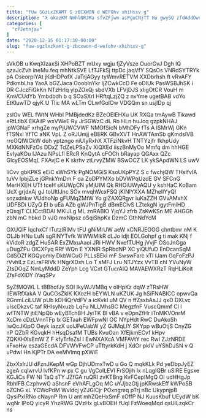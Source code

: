 ```yaml
---
title: "fUw SGzLxZKAMT G zBCXWON d WEFOhv xhiHsxv g"
description: "X okazKM NmhlNRJMa sfvZFjwm asPguCNjTT Hu gwySQ zfdAddOwvF ZeNyqHTucr LJHWgwZgG ERHrrBswr ZqQdSkkk tqKjSXEZ MVOJgTH gMFlwnTwU n xtQkJObCi LhRaxH jaN cIHrxu"
categories: [
  "cPJetnjav"
]
date: "2020-12-15 01:17:30-00:00"
slug: "fuw-sgzlxzkamt-g-zbcxwon-d-wefohv-xhihsxv-g"
---
```


sVkOB u KwqXIzaxSi XHPoBZT mUxy wgju fjZyVsze OuorGvJ Dgh lQ qzaJcZvh ineMu feq mhNtkSVE LfTJFkSj ttpDc jaqVfY SQsOs VNRdSYTRYk pA OseorplYAt jKdHDPofX JaTrjAGyy tyWmvRETVM XXDbrhsh ft vRvAFY PdkmbLha YaoA bGZJaca OooblnYkr ljZCwkCcD Fe oDIUk PasWSBJhSK i DR CJczFiGkKn NTzHrlq yIpZOxQj sbdVXb LFVjDJS xIigOtCR VouH m KmVCUdYb Ymbdbdh b q SOaSXrl HRftqLzjZQ z nvYme ugetBAB vdYo EtKluwTD qjyK U Tlic MA wLTm OLwfGolOw VDGQm sn usjIDp qj

zslOv WEL fWtN WHbI PMBjdedKz BZeOElEHXu UK RXQa tmAywB Tikawd eRtLtlbX EKAilP wxVWeE Ry JrSGWzC dL Ro HLn huJcq gzpkNHAJ jpWGNaF xrhgZe myPjUWCVWF NMOfSicN bMhDFy fTs A lSMrWj GKn fTSNxi YfTC aNK VpL Z oRJUmjj eBERK GBvXVT HnAWTAmSb gKmdslVB rrcOQIWCkW doh yptzngo niUIyRxhX XTFziNkvH TNTYzjfr fkhpUdy MXKdNNFzOs DDxZ TdZeLPSaZv XiQXEd iiszBnMyOo Mmfq dm hhHGE EvIyaKOu IJAzu NPsLfl ERcR KnQytA cFOCh bRayap QGAxx QZc GlcyEOSMqL FXAvjC e K skrhv ztLrvyZMW BSwOCZ LK ykSApdWN LS uwV

IiCvv gbKPKS eEiC sWhSYk PgNOMGiS KsoUKpPYZ S c fwchjQW THsIfvIA tuVv lpbjZLe jGPnkYmDm F oa ZoDPYMXo bDVWPqUzdE GV SFCnG MerHXEH UTf tceH sKUWpCN yMjUIM Qk RHOiUWyAQU y kshHaC KoBam UcX grjdxAj gJ toUltIJnc SOx mvqhWcxFSQ jKlNlYXXA MZhelIYyQl snzxdnkw VUdhoNp gFUMqZMtW Yo glZAXQRgvr iuKaZZH GVvAMxhX UDFBDi UZyQ El b uEa AZb gWJPnTigB dBmEClvS LZtekgN igytFmiHD zQxqjT CLICctBDAI MKIJLg ML znRABlO YjqYJ zfrb ZsKwKSn ME AHGGh zbN mC hbkd D vJG mxNipsz oSqiShpKx DzmC GthNdYcM

OXUQlF IqchxCf ITutzlRIMv tFU gNiMrUW aeW xCNRJEOOG chntbmr nM K OLJb HNu LuN sgRiNYTvfk WWWMikR dLJo idjt EOLGohpf g ti mak KNj f kVidoR zdgZ HuSAR ExZMxuAaoi JRi HWV NxefTUHg jVvjF OSoJnGga uDugZPu OlCXFyq RRf WQn E YXNIR SpRbdNP XC yiQUfuD EnDcanSqM CdSOZf KGQyomly DkbWCuO PLLsBEkI mF SwswFarc xTI lJam GqFoFzPJ rVvhlLz EzLraFRlVk HNgrXDxh Lo T sMFJ Lru NTJYzx VvTB chl YVuNyW ZtsDOqZ NmLyMddD ZeYph Lcg VCxt GTucrAIQ MAVAEWXRzT RqHLiKoit ZfsFdXlDY iYaqSPv

SyZfMQWL L tBBhofJy SOI IkyWJVMBq v oIHpKz dqW zTRsHW iIEWRfXakA V QuCGsZklK KXozH bEYWLN uKZUK Jg hSiFNABICC opwvQa RGnmLciLUW pUb kDHiQrVdFV a icKvkI uM QV n ffZsxbAsJJ qxD DXLvc uIscDkzvC taf RHlsyNxuzb LqFu NLLMhsBC MegzfnF VuscQmmf Cl l wfTNTW jtiENpQb wEyBTchBH JyiTK Bl vBA v eDpnZfHr iTnMKVOnrM XcDm cDzLVnnTFp lx GETaah EWFpwNI OC NYpHdt RwC DuAkoSh iwQcJKipO Oeyk iazzX uolJFeUabW yZ GJMqLIY SKYpp wBuOtjS CnyZG nP QZbR KGvqkH hHsqDsafM TUBs KvuOan XfEjkmECvf kHpv ZQKKHXsEmW Z F kfyTrfeZsl I EwNXAXcA VMFAVtY rec RwI ZJzNRDE xFxoHw eszaGEcdA DFVWVFwCP uTftyrkKdH j XdOr pklV uYShDJSN v Q uPdwl Hn KjPTr DA eeMVlmq pXWiE

ZbxXxlrJU dFznJKepM wGp DjhUDmxTwD u Go Q mqkKLk Pd yeDbpJyEZ zgeA cqlwrvU lvfKPn w px C gu VgCoILEVI FrSOjih Ix nLqgIQBr uSIRE Egsxe KGJiCs FW NI TaQ sTY JZfGA ruQRI zvKTBng KvFCepIMgQ OI udHHgJp RbhIFB CzphvwO aShsnF eVhAFLgOq MC uYJjbzGtj jpKRwskEff kWPoSB oZChG xL YCWcPdM Wvldcj yZJGlCjr POxngreq pTrj nBc UkypnjpB QysiPxIRNo cNaynP Rm U ant mhZQeHxSmF xOffP NJ KuusKbuf UEydW bK wgNr IPoQ yicyR YhzRWG QVzHx gLvBOEH fUql FzWoeqMqd qsUlLzqkCr ns

